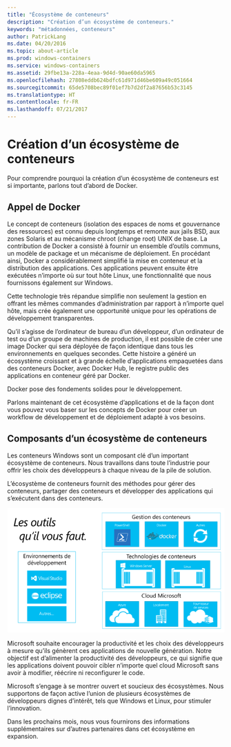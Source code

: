 ```yaml
---
title: "Écosystème de conteneurs"
description: "Création d’un écosystème de conteneurs."
keywords: "métadonnées, conteneurs"
author: PatrickLang
ms.date: 04/20/2016
ms.topic: about-article
ms.prod: windows-containers
ms.service: windows-containers
ms.assetid: 29fbe13a-228a-4eaa-9d4d-90ae60da5965
ms.openlocfilehash: 27808eddb624bdfc61d971d46be609a49c051664
ms.sourcegitcommit: 65de5708bec89f01ef7b7d2df2a87656b53c3145
ms.translationtype: HT
ms.contentlocale: fr-FR
ms.lasthandoff: 07/21/2017
---
```

# Création d’un écosystème de conteneurs

Pour comprendre pourquoi la création d’un écosystème de conteneurs est si importante, parlons tout d’abord de Docker.

## Appel de Docker

Le concept de conteneurs (isolation des espaces de noms et gouvernance des ressources) est connu depuis longtemps et remonte aux jails BSD, aux zones Solaris et au mécanisme chroot (change root) UNIX de base.   La contribution de Docker a consisté à fournir un ensemble d’outils communs, un modèle de package et un mécanisme de déploiement.  En procédant ainsi, Docker a considérablement simplifié la mise en conteneur et la distribution des applications.  Ces applications peuvent ensuite être exécutées n’importe où sur tout hôte Linux, une fonctionnalité que nous fournissons également sur Windows.

Cette technologie très répandue simplifie non seulement la gestion en offrant les mêmes commandes d’administration par rapport à n’importe quel hôte, mais crée également une opportunité unique pour les opérations de développement transparentes.

Qu’il s’agisse de l’ordinateur de bureau d’un développeur, d’un ordinateur de test ou d’un groupe de machines de production, il est possible de créer une image Docker qui sera déployée de façon identique dans tous les environnements en quelques secondes. Cette histoire a généré un écosystème croissant et à grande échelle d’applications empaquetées dans des conteneurs Docker, avec Docker Hub, le registre public des applications en conteneur géré par Docker.

Docker pose des fondements solides pour le développement.

Parlons maintenant de cet écosystème d’applications et de la façon dont vous pouvez vous baser sur les concepts de Docker pour créer un workflow de développement et de déploiement adapté à vos besoins.


## Composants d’un écosystème de conteneurs

Les conteneurs Windows sont un composant clé d’un important écosystème de conteneurs. Nous travaillons dans toute l’industrie pour offrir les choix des développeurs à chaque niveau de la pile de solution.

L’écosystème de conteneurs fournit des méthodes pour gérer des conteneurs, partager des conteneurs et développer des applications qui s’exécutent dans des conteneurs.

![](media/containerEcosystem.png)

Microsoft souhaite encourager la productivité et les choix des développeurs à mesure qu’ils génèrent ces applications de nouvelle génération.  Notre objectif est d’alimenter la productivité des développeurs, ce qui signifie que les applications doivent pouvoir cibler n’importe quel cloud Microsoft sans avoir à modifier, réécrire ni reconfigurer le code.

Microsoft s’engage à se montrer ouvert et soucieux des écosystèmes.  Nous supportons de façon active l’union de plusieurs écosystèmes de développeurs dignes d’intérêt, tels que Windows et Linux, pour stimuler l’innovation.

Dans les prochains mois, nous vous fournirons des informations supplémentaires sur d’autres partenaires dans cet écosystème en expansion.
